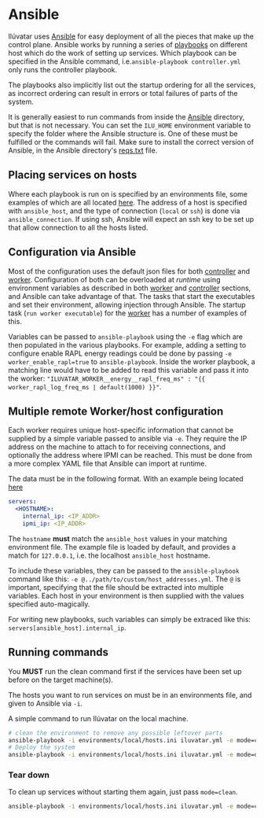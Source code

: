 # Ansible

Ilúvatar uses [Ansible](https://docs.ansible.com/ansible/latest/index.html) for easy deployment of all the pieces that make up the control plane.
Ansible works by running a series of [playbooks](https://docs.ansible.com/ansible/latest/user_guide/playbooks_intro.html) on different host which do the work of setting up services.
Which playbook can be specified in the Ansible command, i.e.`ansible-playbook controller.yml` only runs the controller playbook.

The playbooks also implicitly list out the startup ordering for all the services, as incorrect ordering can result in errors or total failures of parts of the system.

It is generally easiest to run commands from inside the [Ansible](../ansible/) directory, but that is not necessary.
You can set the `ILU_HOME` environment variable to specify the folder where the Ansible structure is.
One of these must be fulfilled or the commands will fail.
Make sure to install the correct version of Ansible, in the Ansible directory's [reqs.txt](../ansible/reqs.txt) file.

## Placing services on hosts

Where each playbook is run on is specified by an environments file, some examples of which are all located [here](../ansible/environments/).
The address of a host is specified with `ansible_host`, and the type of connection (`local` or `ssh`) is done via `ansible_connection`.
If using ssh, Ansible will expect an ssh key to be set up that allow connection to all the hosts listed.

## Configuration via Ansible

Most of the configuration uses the default json files for both [controller](../iluvatar_controller/src/controller.json) and [worker](../iluvatar_worker/src/worker.json).
Configuration of both can be overloaded at _runtime_ using environment variables as described in both [worker](./WORKER.md) and [controller](./CONTROLLER.md) sections, and Ansible can take advantage of that.
The tasks that start the executables and set their environment, allowing injection through Ansible.
The startup task (`run worker executable`) for the [worker](../ansible/worker.yml) has a number of examples of this.

Variables can be passed to `ansible-playbook` using the `-e` flag which are then populated in the various playbooks.
For example, adding a setting to configure enable RAPL energy readings could be done by passing `-e worker_enable_rapl=true` to `ansible-playbook`.
Inside the worker playbook, a matching line would have to be added to read this variable and pass it into the worker: `"ILUVATAR_WORKER__energy__rapl_freq_ms" : "{{ worker_rapl_log_freq_ms | default(1000) }}"`.

## Multiple remote Worker/host configuration

Each worker requires unique host-specific information that cannot be supplied by a simple variable passed to ansible via `-e`.
They require the IP address on the machine to attach to for receiving connections, and optionally the address where IPMI can be reached.
This must be done from a more complex YAML file that Ansible can import at runtime.

The data must be in the following format. With an example being located [here](../ansible/group_vars/host_addresses.yml)

```YAML
servers:
  <HOSTNAME>:
    internal_ip: <IP_ADDR>
    ipmi_ip: <IP_ADDR>
```

The `hostname` **must** match the `ansible_host` values in your matching environment file.
The example file is loaded by default, and provides a match for `127.0.0.1`, i.e. the localhost `ansible_host` hostname.

To include these variables, they can be passed to the `ansible-playbook` command like this:
`-e @../path/to/custom/host_addresses.yml`.
The `@` is important, specifying that the file should be extracted into multiple variables.
Each host in your environment is then supplied with the values specified auto-magically.

For writing new playbooks, such variables can simply be extraced like this: `servers[ansible_host].internal_ip`.

## Running commands

You **MUST** run the clean command first if the services have been set up before on the target machine(s).

The hosts you want to run services on must be in an environments file, and given to Ansible via `-i`.

A simple command to run Ilúvatar on the local machine.

```sh
# clean the environment to remove any possible leftover parts 
ansible-playbook -i environments/local/hosts.ini iluvatar.yml -e mode=clean -e "@./group_vars/host_addresses.yml"
# Deploy the system
ansible-playbook -i environments/local/hosts.ini iluvatar.yml -e mode=deploy -e "@./group_vars/host_addresses.yml"
```

### Tear down

To clean up services without starting them again, just pass `mode=clean`.

```sh
ansible-playbook -i environments/local/hosts.ini iluvatar.yml -e mode=clean -e "@./group_vars/host_addresses.yml"
```
